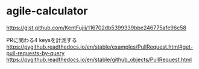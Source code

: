 # agile-calculator

https://gist.github.com/KentFujii/116702db5399339bbe246775afe96c58

PRに関わる4 keysを計測する
https://pygithub.readthedocs.io/en/stable/examples/PullRequest.html#get-pull-requests-by-query
https://pygithub.readthedocs.io/en/stable/github_objects/PullRequest.html
